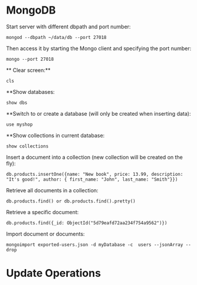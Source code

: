 # MongoDB

Start server with different dbpath and port number:
```
mongod --dbpath ~/data/db --port 27018
```

Then access it by starting the Mongo client and specifying the port number:
```
mongo --port 27018
```

** Clear screen:**
```
cls
```

**Show databases:
```
show dbs
```

**Switch to or create a database (will only be created when inserting data):
```
use myshop
```

**Show collections in current database:
```
show collections
```

Insert a document into a collection (new collection will be created on the fly):
```
db.products.insertOne({name: "New book", price: 13.99, description: "It's good!", author: { first_name: "John", last_name: "Smith"}})
```

Retrieve all documents in a collection:
```
db.products.find() or db.products.find().pretty()
```

Retrieve a specific document:
```
db.products.find({_id: ObjectId("5d79eafd72aa234f754a9562")})
```

Import document or documents:
```
mongoimport exported-users.json -d myDatabase -c  users --jsonArray --drop
```

# Update Operations



